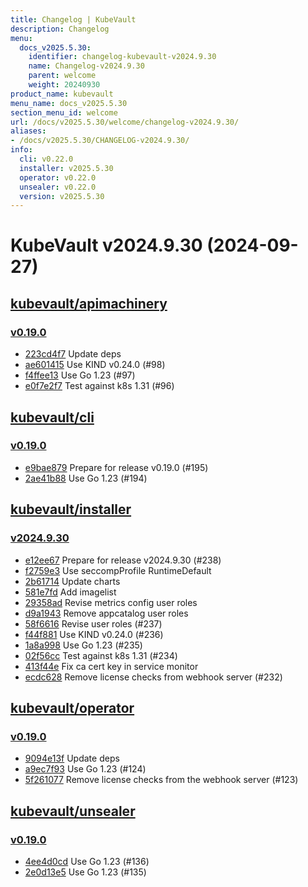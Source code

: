 ```yaml
---
title: Changelog | KubeVault
description: Changelog
menu:
  docs_v2025.5.30:
    identifier: changelog-kubevault-v2024.9.30
    name: Changelog-v2024.9.30
    parent: welcome
    weight: 20240930
product_name: kubevault
menu_name: docs_v2025.5.30
section_menu_id: welcome
url: /docs/v2025.5.30/welcome/changelog-v2024.9.30/
aliases:
- /docs/v2025.5.30/CHANGELOG-v2024.9.30/
info:
  cli: v0.22.0
  installer: v2025.5.30
  operator: v0.22.0
  unsealer: v0.22.0
  version: v2025.5.30
---
```


# KubeVault v2024.9.30 (2024-09-27)


## [kubevault/apimachinery](https://github.com/kubevault/apimachinery)

### [v0.19.0](https://github.com/kubevault/apimachinery/releases/tag/v0.19.0)

- [223cd4f7](https://github.com/kubevault/apimachinery/commit/223cd4f7) Update deps
- [ae601415](https://github.com/kubevault/apimachinery/commit/ae601415) Use KIND v0.24.0 (#98)
- [f4ffee13](https://github.com/kubevault/apimachinery/commit/f4ffee13) Use Go 1.23 (#97)
- [e0f7e2f7](https://github.com/kubevault/apimachinery/commit/e0f7e2f7) Test against k8s 1.31 (#96)



## [kubevault/cli](https://github.com/kubevault/cli)

### [v0.19.0](https://github.com/kubevault/cli/releases/tag/v0.19.0)

- [e9bae879](https://github.com/kubevault/cli/commit/e9bae879) Prepare for release v0.19.0 (#195)
- [2ae41b88](https://github.com/kubevault/cli/commit/2ae41b88) Use Go 1.23 (#194)



## [kubevault/installer](https://github.com/kubevault/installer)

### [v2024.9.30](https://github.com/kubevault/installer/releases/tag/v2024.9.30)

- [e12ee67](https://github.com/kubevault/installer/commit/e12ee67) Prepare for release v2024.9.30 (#238)
- [f2759e3](https://github.com/kubevault/installer/commit/f2759e3) Use seccompProfile RuntimeDefault
- [2b61714](https://github.com/kubevault/installer/commit/2b61714) Update charts
- [581e7fd](https://github.com/kubevault/installer/commit/581e7fd) Add imagelist
- [29358ad](https://github.com/kubevault/installer/commit/29358ad) Revise metrics config user roles
- [d9a1943](https://github.com/kubevault/installer/commit/d9a1943) Remove appcatalog user roles
- [58f6616](https://github.com/kubevault/installer/commit/58f6616) Revise user roles (#237)
- [f44f881](https://github.com/kubevault/installer/commit/f44f881) Use KIND v0.24.0 (#236)
- [1a8a998](https://github.com/kubevault/installer/commit/1a8a998) Use Go 1.23 (#235)
- [02f56cc](https://github.com/kubevault/installer/commit/02f56cc) Test against k8s 1.31 (#234)
- [413f44e](https://github.com/kubevault/installer/commit/413f44e) Fix ca cert key in service monitor
- [ecdc628](https://github.com/kubevault/installer/commit/ecdc628) Remove license checks from webhook server (#232)



## [kubevault/operator](https://github.com/kubevault/operator)

### [v0.19.0](https://github.com/kubevault/operator/releases/tag/v0.19.0)

- [9094e13f](https://github.com/kubevault/operator/commit/9094e13ff) Update deps
- [a9ec7f93](https://github.com/kubevault/operator/commit/a9ec7f93e) Use Go 1.23 (#124)
- [5f261077](https://github.com/kubevault/operator/commit/5f2610774) Remove license checks from the webhook server (#123)



## [kubevault/unsealer](https://github.com/kubevault/unsealer)

### [v0.19.0](https://github.com/kubevault/unsealer/releases/tag/v0.19.0)

- [4ee4d0cd](https://github.com/kubevault/unsealer/commit/4ee4d0cd) Use Go 1.23 (#136)
- [2e0d13e5](https://github.com/kubevault/unsealer/commit/2e0d13e5) Use Go 1.23 (#135)




